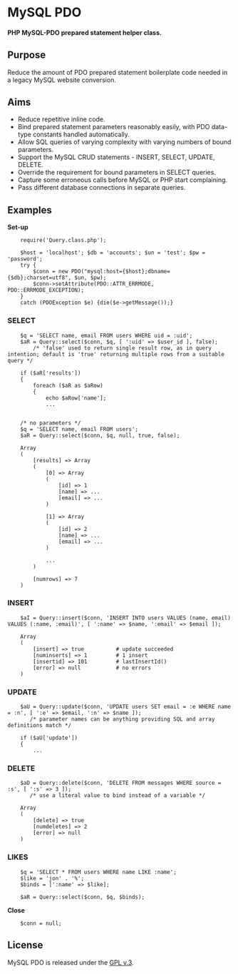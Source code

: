 
# MySQL PDO


#### PHP MySQL-PDO prepared statement helper class.


## Purpose

Reduce the amount of PDO prepared statement boilerplate code needed in a legacy MySQL website conversion.


## Aims

+ Reduce repetitive inline code.
+ Bind prepared statement parameters reasonably easily, with PDO data-type constants handled automatically.
+ Allow SQL queries of varying complexity with varying numbers of bound parameters.
+ Support the MySQL CRUD statements - INSERT, SELECT, UPDATE, DELETE.
+ Override the requirement for bound parameters in SELECT queries.
+ Capture some erroneous calls before MySQL or PHP start complaining.
+ Pass different database connections in separate queries.


## Examples

**Set-up**

        require('Query.class.php');

        $host = 'localhost'; $db = 'accounts'; $un = 'test'; $pw = 'password';
        try {
            $conn = new PDO("mysql:host={$host};dbname={$db};charset=utf8", $un, $pw);
            $conn->setAttribute(PDO::ATTR_ERRMODE, PDO::ERRMODE_EXCEPTION);
        }
        catch (PDOException $e) {die($e->getMessage());}


### SELECT

        $q = 'SELECT name, email FROM users WHERE uid = :uid';
        $aR = Query::select($conn, $q, [ ':uid' => $user_id ], false);
            /* 'false' used to return single result row, as in query intention; default is 'true' returning multiple rows from a suitable query */

        if ($aR['results'])
        {
            foreach ($aR as $aRow)
            {
                echo $aRow['name'];
                ...


        /* no parameters */
        $q = 'SELECT name, email FROM users';
        $aR = Query::select($conn, $q, null, true, false);

        Array
        (
            [results] => Array
            (
                [0] => Array
                (
                    [id] => 1
                    [name] => ...
                    [email] => ...
                )

                [1] => Array
                (
                    [id] => 2
                    [name] => ...
                    [email] => ...
                )

                ...
            )

            [numrows] => 7
        )


### INSERT

        $aI = Query::insert($conn, 'INSERT INTO users VALUES (name, email) VALUES (:name, :email)', [ ':name' => $name, ':email' => $email ]);

        Array
        (
            [insert] => true          # update succeeded
            [numinserts] => 1         # 1 insert
            [insertid] => 101         # lastInsertId()
            [error] => null           # no errors
        )


### UPDATE

        $aU = Query::update($conn, 'UPDATE users SET email = :e WHERE name = :n', [ ':e' => $email, ':n' => $name ]);
           /* parameter names can be anything providing SQL and array definitions match */

        if ($aU['update'])
        {
            ...


### DELETE

        $aD = Query::delete($conn, 'DELETE FROM messages WHERE source = :s', [ ':s' => 3 ]);
           /* use a literal value to bind instead of a variable */

        Array
        (
            [delete] => true
            [numdeletes] => 2
            [error] => null
        )


### LIKES

        $q = 'SELECT * FROM users WHERE name LIKE :name';
        $like = 'jon' . '%';
        $binds = [':name' => $like];

        $aR = Query::select($conn, $q, $binds);


**Close**

        $conn = null;


## License

MySQL PDO is released under the [GPL v.3](https://www.gnu.org/licenses/gpl-3.0.html).
